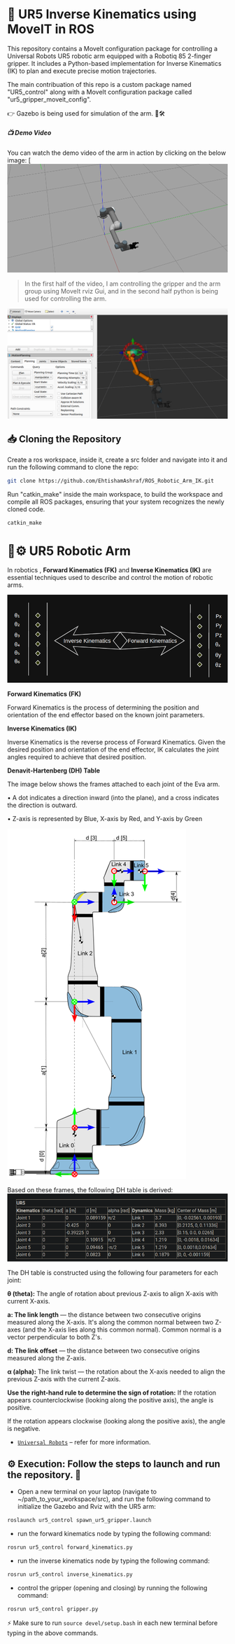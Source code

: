 # 🦾 UR5 Inverse Kinematics using MoveIT in ROS
This repository contains a MoveIt configuration package for controlling a Universal Robots UR5 robotic arm equipped with a Robotiq 85 2-finger gripper. It includes a Python-based implementation for Inverse Kinematics (IK) to plan and execute precise motion trajectories. 

The main contribuation of this repo is a custom package named "UR5_control" along with a MoveIt configuration package called "ur5_gripper_moveit_config". 

👉 Gazebo is being used for simulation of the arm. 🤖🛠

##### 📺 Demo Video
You can watch the demo video of the arm in action by clicking on the below image:
[![Watch the video](https://github.com/EhtishamAshraf/ROS_Robotic_Arm_IK/blob/60bff498d70ef3fdcbd5e8199567287aac43b96b/ur5_control/Images/Gazebo.png)

> In the first half of the video, I am controlling the gripper and the arm group using MoveIt rviz Gui, and in the second half python is being used for controlling the arm.

![Rviz](https://github.com/EhtishamAshraf/ROS_Robotic_Arm_IK/blob/60bff498d70ef3fdcbd5e8199567287aac43b96b/ur5_control/Images/Rviz.png)

## 📥 Cloning the Repository
Create a ros workspace, inside it, create a src folder and navigate into it and run the following command to clone the repo:
```bash
git clone https://github.com/EhtishamAshraf/ROS_Robotic_Arm_IK.git
```
Run "catkin_make" inside the main workspace, to build the workspace and compile all ROS packages, ensuring that your system recognizes the newly cloned code.
```bash
catkin_make 
```
# 🤖⚙️ UR5 Robotic Arm
In robotics , **Forward Kinematics (FK)** and **Inverse Kinematics (IK)** are essential techniques used to describe and control the motion of robotic arms.

![FK_IK](https://github.com/EhtishamAshraf/ROS_Robotic_Arm_IK/blob/c0da7bc2267630df0f25671ed0f90d084a8b1dd1/ur5_control/Images/FK_IK.png)

**Forward Kinematics (FK)**

Forward Kinematics is the process of determining the position and orientation of the end effector based on the known joint parameters.

**Inverse Kinematics (IK)**

Inverse Kinematics is the reverse process of Forward Kinematics. Given the desired position and orientation of the end effector, IK calculates the joint angles required to achieve that desired position.

**Denavit-Hartenberg (DH) Table**

The image below shows the frames attached to each joint of the Eva arm.

   • A dot indicates a direction inward (into the plane), and a cross indicates the direction is outward.

   • Z-axis is represented by Blue, X-axis by Red, and Y-axis by Green

![ur5 Frames](https://github.com/EhtishamAshraf/ROS_Robotic_Arm_IK/blob/60bff498d70ef3fdcbd5e8199567287aac43b96b/ur5_control/Images/ur5_frames.png)

Based on these frames, the following DH table is derived:
![DH Table](https://github.com/EhtishamAshraf/ROS_Robotic_Arm_IK/blob/c0da7bc2267630df0f25671ed0f90d084a8b1dd1/ur5_control/Images/DH%20Table.png)


The DH table is constructed using the following four parameters for each joint:

   **θ (theta):** The angle of rotation about previous Z-axis to align X-axis with current X-axis.

   **a: The link length** — the distance between two consecutive origins measured along the X-axis.
   It's along the common normal between two Z-axes (and the X-axis lies along this common normal). Common normal is a vector perpendicular to both Z's.

   **d: The link offset** — the distance between two consecutive origins measured along the Z-axis.

   **α (alpha):** The link twist — the rotation about the X-axis needed to align the previous Z-axis with the current Z-axis.

   **Use the right-hand rule to determine the sign of rotation:**
   If the rotation appears counterclockwise (looking along the positive axis), the angle is positive.

   If the rotation appears clockwise (looking along the positive axis), the angle is negative.

- [`Universal Robots`](https://www.universal-robots.com/articles/ur/application-installation/dh-parameters-for-calculations-of-kinematics-and-dynamics/) – refer for more information.

## ⚙️ Execution: Follow the steps to launch and run the repository. 🚀
- Open a new terminal on your laptop (navigate to ~/path_to_your_workspace/src), 
  and run the following command to initialize the Gazebo and Rviz with the UR5 arm:
```bash
roslaunch ur5_control spawn_ur5_gripper.launch
```
- run the forward kinematics node by typing the following command:
```bash
rosrun ur5_control forward_kinematics.py
```
- run the inverse kinematics node by typing the following command:
```bash
rosrun ur5_control inverse_kinematics.py
```
- control the gripper (opening and closing) by running the following command:
```bash
rosrun ur5_control gripper.py
```
⚡ Make sure to run `source devel/setup.bash` in each new terminal before typing in the above commands.


